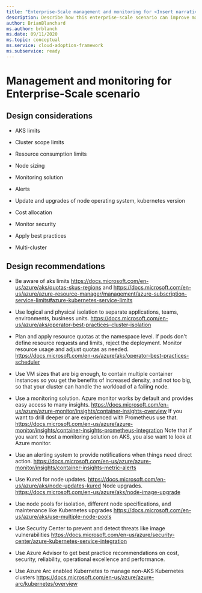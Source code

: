 ```yaml
---
title: "Enterprise-Scale management and monitoring for <Insert narrative Name>"
description: Describe how this enterprise-scale scenario can improve management and monitoring of <Insert Scenario Name>
author: BrianBlanchard
ms.author: brblanch
ms.date: 09/11/2020
ms.topic: conceptual
ms.service: cloud-adoption-framework
ms.subservice: ready
---
```


# Management and monitoring for <Insert narrative Name> Enterprise-Scale scenario

## Design considerations
* AKS limits
* Cluster scope limits
* Resource consumption limits
* Node sizing

* Monitoring solution
* Alerts
* Update and upgrades of node operating system, kubernetes version
* Cost allocation

* Monitor security
* Apply best practices

* Multi-cluster

## Design recommendations
* Be aware of aks limits https://docs.microsoft.com/en-us/azure/aks/quotas-skus-regions and https://docs.microsoft.com/en-us/azure/azure-resource-manager/management/azure-subscription-service-limits#azure-kubernetes-service-limits
* Use logical and physical isolation to separate applications, teams, environments, business units. https://docs.microsoft.com/en-us/azure/aks/operator-best-practices-cluster-isolation
* Plan and apply resource quotas at the namespace level. If pods don't define resource requests and limits, reject the deployment. Monitor resource usage and adjust quotas as needed. https://docs.microsoft.com/en-us/azure/aks/operator-best-practices-scheduler
* Use VM sizes that are big enough, to contain multiple container instances so you get the benefits of increased density, and not too big, so that your cluster can handle the workload of a failing node.

* Use a monitoring solution. Azure monitor works by default and provides easy access to many insights. https://docs.microsoft.com/en-us/azure/azure-monitor/insights/container-insights-overview If you want to drill deeper or are experienced with Prometheus use that. https://docs.microsoft.com/en-us/azure/azure-monitor/insights/container-insights-prometheus-integration
Note that if you want to host a monitoring solution on AKS, you also want to look at Azure monitor.
* Use an alerting system to provide notifications when things need direct action. https://docs.microsoft.com/en-us/azure/azure-monitor/insights/container-insights-metric-alerts
* Use Kured for node updates. https://docs.microsoft.com/en-us/azure/aks/node-updates-kured Node upgrades. https://docs.microsoft.com/en-us/azure/aks/node-image-upgrade 
* Use node pools for isolation, different node specifications, and maintenance like Kubernetes upgrades https://docs.microsoft.com/en-us/azure/aks/use-multiple-node-pools

* Use Security Center to prevent and detect threats like image vulnerabilities https://docs.microsoft.com/en-us/azure/security-center/azure-kubernetes-service-integration
* Use Azure Advisor to get best practice recommendations on cost, security, reliability, operational excellence and performance. 

* Use Azure Arc enabled Kubernetes to manage non-AKS Kubernetes clusters https://docs.microsoft.com/en-us/azure/azure-arc/kubernetes/overview